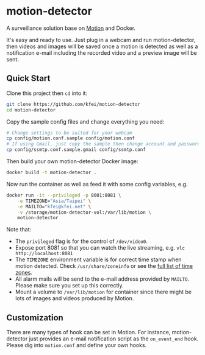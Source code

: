 # motion-detector

A surveillance solution base on
[Motion](http://www.lavrsen.dk/foswiki/bin/view/Motion/WebHome) and Docker.

It's easy and ready to use. Just plug in a webcam and run motion-detector, then
videos and images will be saved once a motion is detected as well as a
notification e-mail including the recorded video and a preview image will be
sent.

## Quick Start

Clone this project then `cd` into it:
```bash
git clone https://github.com/kfei/motion-detector
cd motion-detector
```

Copy the sample config files and change everything you need:
```bash
# Change settings to be suited for your webcam
cp config/motion.conf.sample config/motion.conf
# If using Gmail, just copy the sample then change account and password
cp config/ssmtp.conf.sample.gmail config/ssmtp.conf
```

Then build your own motion-detector Docker image:
```bash
docker build -t motion-detector .
```

Now run the container as well as feed it with some config variables, e.g.
```bash
docker run -it --privileged -p 8081:8081 \
    -e TIMEZONE="Asia/Taipei" \
    -e MAILTO="kfei@kfei.net" \
    -v /storage/motion-detector-vol:/var/lib/motion \
    motion-detector
```

Note that:
  - The `privileged` flag is for the control of `/dev/video0`.
  - Expose port 8081 so that you can watch the live streaming, e.g. `vlc
    http://localhost:8081`
  - The `TIMEZONE` environment variable is for correct time stamp when motion
    detected. Check `/usr/share/zoneinfo` or see the [full list of time
    zones](http://en.wikipedia.org/wiki/List_of_tz_database_time_zones).
  - All alarm mails will be send to the e-mail address provided by `MAILTO`.
    Please make sure you set up this correctly.
  - Mount a volume to `/var/lib/motion` for container since there might be lots
    of images and videos produced by Motion.

## Customization

There are many types of hook can be set in Motion. For instance,
motion-detector just provides an e-mail notification script as the
`on_event_end` hook. Please dig into `motion.conf` and define your own hooks.
